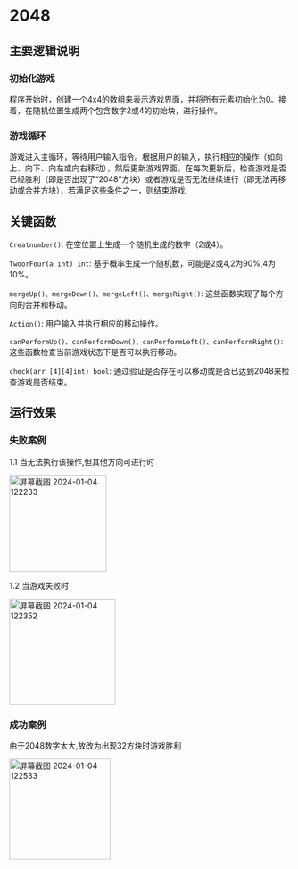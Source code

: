 # 2048
## 主要逻辑说明
### 初始化游戏
程序开始时，创建一个4x4的数组来表示游戏界面，并将所有元素初始化为0。接着，在随机位置生成两个包含数字2或4的初始块，进行操作。
### 游戏循环
游戏进入主循环，等待用户输入指令。根据用户的输入，执行相应的操作（如向上、向下、向左或向右移动），然后更新游戏界面。在每次更新后，检查游戏是否已经胜利（即是否出现了“2048”方块）或者游戏是否无法继续进行（即无法再移动或合并方块），若满足这些条件之一，则结束游戏.
## 关键函数
`Creatnumber()`: 在空位置上生成一个随机生成的数字（2或4）。

`TwoorFour(a int) int`: 基于概率生成一个随机数，可能是2或4,2为90%,4为10%。

`mergeUp()、mergeDown()、mergeLeft()、mergeRight()`: 这些函数实现了每个方向的合并和移动。

`Action()`: 用户输入并执行相应的移动操作。

`canPerformUp()、canPerformDown()、canPerformLeft()、canPerformRight()`: 这些函数检查当前游戏状态下是否可以执行移动。

`check(arr [4][4]int) bool`: 通过验证是否存在可以移动或是否已达到2048来检查游戏是否结束。
## 运行效果
### 失败案例
1.1 当无法执行该操作,但其他方向可进行时

<img width="174" alt="屏幕截图 2024-01-04 122233" src="https://github.com/Z-eng-zi/second-commitee/assets/146848093/0a2987a9-eb50-42d3-b09b-4b92e1db00bb">

 1.2 当游戏失败时


<img width="190" alt="屏幕截图 2024-01-04 122352" src="https://github.com/Z-eng-zi/second-commitee/assets/146848093/568fd148-5551-4f63-9ee9-6e5ef99d0bc7">

### 成功案例
由于2048数字太大,故改为出现32方块时游戏胜利

<img width="181" alt="屏幕截图 2024-01-04 122533" src="https://github.com/Z-eng-zi/second-commitee/assets/146848093/2c8098f3-1458-4cee-b1a3-c5899734e630">
